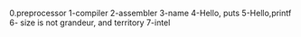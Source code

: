 0.preprocessor
1-compiler
2-assembler
3-name
4-Hello, puts
5-Hello,printf
6- size is not grandeur, and territory
7-intel

